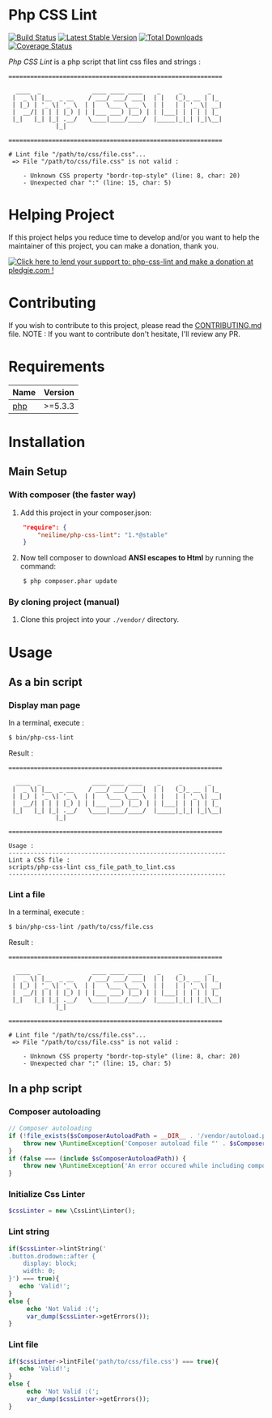 # Php CSS Lint

[![Build Status](https://travis-ci.org/neilime/php-css-lint.svg?branch=master)](https://travis-ci.org/neilime/php-css-lint)
[![Latest Stable Version](https://poser.pugx.org/neilime/php-css-lint/v/stable.svg)](https://packagist.org/packages/neilime/php-css-lint)
[![Total Downloads](https://poser.pugx.org/neilime/php-css-lint/downloads.svg)](https://packagist.org/packages/neilime/php-css-lint)
[![Coverage Status](https://coveralls.io/repos/github/neilime/php-css-lint/badge.svg?branch=master)](https://coveralls.io/github/neilime/php-css-lint?branch=master)

_Php CSS Lint_ is a php script that lint css files and strings :

```
===========================================================

  ____  _              ____ ____ ____    _     _       _
 |  _ \| |__  _ __    / ___/ ___/ ___|  | |   (_)_ __ | |_
 | |_) | '_ \| '_ \  | |   \___ \___ \  | |   | | '_ \| __|
 |  __/| | | | |_) | | |___ ___) |__) | | |___| | | | | |_
 |_|   |_| |_| .__/   \____|____/____/  |_____|_|_| |_|\__|
             |_|

===========================================================

# Lint file "/path/to/css/file.css"...
 => File "/path/to/css/file.css" is not valid :

    - Unknown CSS property "bordr-top-style" (line: 8, char: 20)
    - Unexpected char ":" (line: 15, char: 5)
```

# Helping Project

If this project helps you reduce time to develop and/or you want to help the maintainer of this project, you can make a donation, thank you.

<a href='https://pledgie.com/campaigns/33252'><img alt='Click here to lend your support to: php-css-lint and make a donation at pledgie.com !' src='https://pledgie.com/campaigns/33252.png?skin_name=chrome' border='0' ></a>

# Contributing

If you wish to contribute to this project, please read the [CONTRIBUTING.md](CONTRIBUTING.md) file.
NOTE : If you want to contribute don't hesitate, I'll review any PR.

# Requirements

Name | Version
-----|--------
[php](https://secure.php.net/) | >=5.3.3

# Installation

## Main Setup

### With composer (the faster way)

1. Add this project in your composer.json:

```json
    "require": {
        "neilime/php-css-lint": "1.*@stable"
    }
```

2. Now tell composer to download __ANSI escapes to Html__ by running the command:

```bash
    $ php composer.phar update
```

### By cloning project (manual)

1. Clone this project into your `./vendor/` directory.

# Usage

## As a bin script

### Display man page

In a terminal, execute :

```bash
$ bin/php-css-lint
```

Result :

```
===========================================================

  ____  _              ____ ____ ____    _     _       _
 |  _ \| |__  _ __    / ___/ ___/ ___|  | |   (_)_ __ | |_
 | |_) | '_ \| '_ \  | |   \___ \___ \  | |   | | '_ \| __|
 |  __/| | | | |_) | | |___ ___) |__) | | |___| | | | | |_
 |_|   |_| |_| .__/   \____|____/____/  |_____|_|_| |_|\__|
             |_|

===========================================================

Usage :
------------------------------------------------------------
Lint a CSS file :
scripts/php-css-lint css_file_path_to_lint.css
------------------------------------------------------------
```

### Lint a file

In a terminal, execute :

```bash
$ bin/php-css-lint /path/to/css/file.css
```

Result :

```
===========================================================

  ____  _              ____ ____ ____    _     _       _
 |  _ \| |__  _ __    / ___/ ___/ ___|  | |   (_)_ __ | |_
 | |_) | '_ \| '_ \  | |   \___ \___ \  | |   | | '_ \| __|
 |  __/| | | | |_) | | |___ ___) |__) | | |___| | | | | |_
 |_|   |_| |_| .__/   \____|____/____/  |_____|_|_| |_|\__|
             |_|

===========================================================

# Lint file "/path/to/css/file.css"...
 => File "/path/to/css/file.css" is not valid :

    - Unknown CSS property "bordr-top-style" (line: 8, char: 20)
    - Unexpected char ":" (line: 15, char: 5)
```

## In a php script

### Composer autoloading

```php
// Composer autoloading
if (!file_exists($sComposerAutoloadPath = __DIR__ . '/vendor/autoload.php')) {
    throw new \RuntimeException('Composer autoload file "' . $sComposerAutoloadPath . '" does not exist');
}
if (false === (include $sComposerAutoloadPath)) {
    throw new \RuntimeException('An error occured while including composer autoload file "' . $sComposerAutoloadPath . '"');
}
```

### Initialize Css Linter

```php
$cssLinter = new \CssLint\Linter();
```

### Lint string

```php
if($cssLinter->lintString('
.button.drodown::after {
    display: block;
    width: 0;
}') === true){
   echo 'Valid!';
}
else {
     echo 'Not Valid :(';
     var_dump($cssLinter->getErrors());
}
```

### Lint file

```php
if($cssLinter->lintFile('path/to/css/file.css') === true){
   echo 'Valid!';
}
else {
     echo 'Not Valid :(';
     var_dump($cssLinter->getErrors());
}
```
